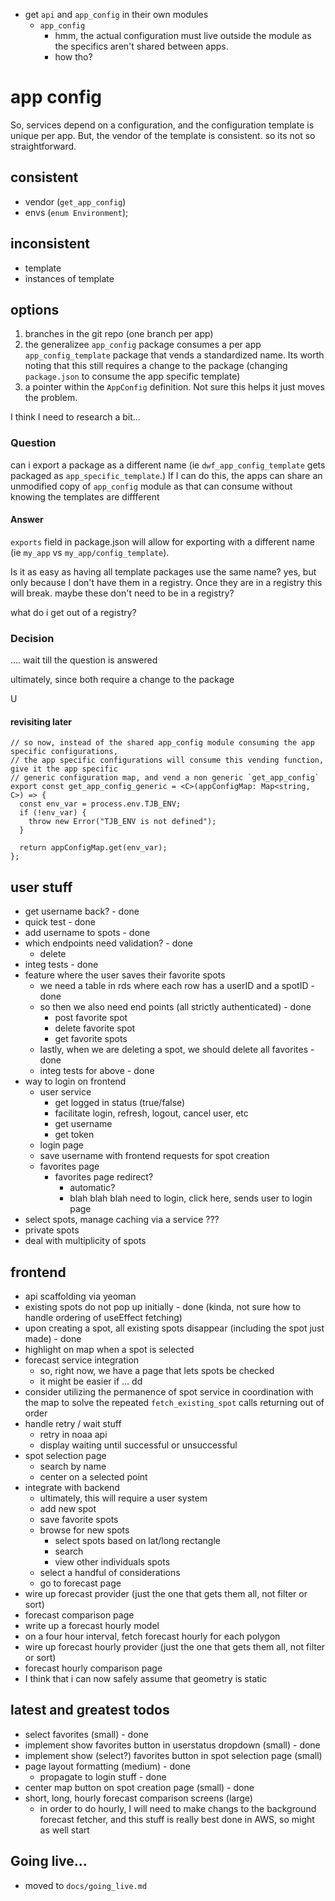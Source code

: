 * get `api` and `app_config` in their own modules
  * `app_config`
    * hmm, the actual configuration must live outside the module as the specifics aren't shared between apps.
    * how tho?


# app config
So, services depend on a configuration, and the configuration template is unique per app. But, the vendor of the template is consistent. so its not so straightforward.

## consistent
* vendor (`get_app_config`)
* envs (`enum Environment`);

## inconsistent
* template
* instances of template

## options
1. branches in the git repo (one branch per app)
2. the generalizee `app_config` package consumes a per app `app_config_template` package that vends a standardized name.
Its worth noting that this still requires a change to the package (changing `package.json` to consume the app specific template)
3. a pointer within the `AppConfig` definition.  Not sure this helps it just moves the problem.

I think I need to research a bit...
### Question
can i export a package as a different name (ie `dwf_app_config_template` gets packaged as `app_specific_template`.) If I can do this, the apps can share an unmodified
copy of `app_config` module as that can consume without knowing the templates are diffferent

#### Answer
`exports` field in package.json will allow for exporting with a different name (ie `my_app` vs `my_app/config_template`).

Is it as easy as having all template packages use the same name? yes, but only because I don't have them in a registry. Once they are in a registry this will break.
maybe these don't need to be in a registry?

what do i get out of a registry?


### Decision
.... wait till the question is answered

ultimately, since both require a change to the package

U

#### revisiting later
```
// so now, instead of the shared app_config module consuming the app specific configurations,
// the app specific configurations will consume this vending function, give it the app specific
// generic configuration map, and vend a non generic `get_app_config`
export const get_app_config_generic = <C>(appConfigMap: Map<string, C>) => {
  const env_var = process.env.TJB_ENV;
  if (!env_var) {
    throw new Error("TJB_ENV is not defined");
  }

  return appConfigMap.get(env_var);
};
```



## user stuff
* get username back? - done
* quick test - done
* add username to spots - done
* which endpoints need validation? - done
  * delete
* integ tests - done 
* feature where the user saves their favorite spots
  * we need a table in rds where each row has a userID and a spotID - done
  * so then we also need end points (all strictly authenticated) - done
    * post favorite spot
    * delete favorite spot
    * get favorite spots
  * lastly, when we are deleting a spot, we should delete all favorites - done
  * integ tests for above - done
* way to login on frontend
  * user service
    * get logged in status (true/false)
    * facilitate login, refresh, logout, cancel user, etc
    * get username
    * get token
  * login page
  * save username with frontend requests for spot creation
  * favorites page
    * favorites page redirect?
      * automatic?
      * blah blah blah need to login, click here, sends user to login page
* select spots, manage caching via a service ???
* private spots
* deal with multiplicity of spots


## frontend
* api scaffolding via yeoman
* existing spots do not pop up initially - done (kinda, not sure how to handle ordering of useEffect fetching)
* upon creating a spot, all existing spots disappear (including the spot just made) - done
* highlight on map when a spot is selected
* forecast service integration
  * so, right now, we have a page that lets spots be checked
  * it might be easier if ... dd
* consider utilizing the permanence of spot service in coordination with the map to solve the repeated `fetch_existing_spot` calls returning out of order
* handle retry / wait stuff
  * retry in noaa api
  * display waiting until successful or unsuccessful
* spot selection page
  * search by name
  * center on a selected point
* integrate with backend
  * ultimately, this will require a user system
  * add new spot
  * save favorite spots
  * browse for new spots
    * select spots based on lat/long rectangle
    * search
    * view other individuals spots
  * select a handful of considerations
  * go to forecast page
* wire up forecast provider (just the one that gets them all, not filter or sort)
* forecast comparison page
* write up a forecast hourly model
* on a four hour interval, fetch forecast hourly for each polygon
* wire up forecast hourly provider (just the one that gets them all, not filter or sort)
* forecast hourly comparison page
* I think that i can now safely assume that geometry is static


## latest and greatest todos
* select favorites (small) - done
* implement show favorites button in userstatus dropdown (small) - done
* implement show (select?) favorites button in spot selection page (small)
* page layout formatting (medium) - done
  * propagate to login stuff - done
* center map button on spot creation page (small) - done
* short, long, hourly forecast comparison screens (large)
  * in order to do hourly, I will need to make changs to the background forecast fetcher,
  and this stuff is really best done in AWS, so might as well start 

## Going live...
* moved to `docs/going_live.md`
